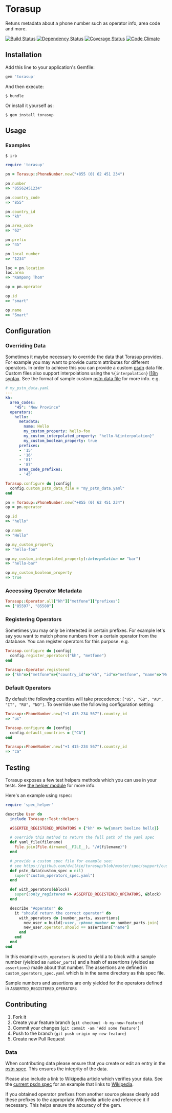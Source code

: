 # Torasup

Retuns metadata about a phone number such as operator info, area code and more.

[![Build Status](https://travis-ci.org/dwilkie/torasup.png)](https://travis-ci.org/dwilkie/torasup) [![Dependency Status](https://gemnasium.com/dwilkie/torasup.png)](https://gemnasium.com/dwilkie/torasup) [![Coverage Status](https://coveralls.io/repos/dwilkie/torasup/badge.png)](https://coveralls.io/r/dwilkie/torasup) [![Code Climate](https://codeclimate.com/github/dwilkie/torasup.png)](https://codeclimate.com/github/dwilkie/torasup)

## Installation

Add this line to your application's Gemfile:

```ruby
gem 'torasup'
```

And then execute:

```shell
$ bundle
```

Or install it yourself as:

```shell
$ gem install torasup
```

## Usage

### Examples

```shell
$ irb
```

```ruby
require 'torasup'

pn = Torasup::PhoneNumber.new("+855 (0) 62 451 234")

pn.number
=> "85562451234"

pn.country_code
=> "855"

pn.country_id
=> "kh"

pn.area_code
=> "62"

pn.prefix
=> "45"

pn.local_number
=> "1234"

loc = pn.location
loc.area
=> "Kampong Thom"

op = pn.operator

op.id
=> "smart"

op.name
=> "Smart"
```

## Configuration

### Overriding Data

Sometimes it maybe necessary to override the data that Torasup provides. For example you may want to provide custom attributes for different operators. In order to achieve this you can provide a custom [psdn](http://en.wikipedia.org/wiki/Public_switched_telephone_network) data file. Custom files also support interpolations using the `%{interpolation}` [I18n syntax](http://guides.rubyonrails.org/i18n.html#interpolation). See the format of sample custom [pstn data file](https://github.com/dwilkie/torasup/blob/master/spec/support/custom_pstn.yaml) for more info. e.g.

```yaml
# my_pstn_data.yaml
---
kh:
  area_codes:
    "45": "New Province"
  operators:
    hello:
      metadata:
        name: Hello
        my_custom_property: hello-foo
        my_custom_interpolated_property: "hello-%{interpolation}"
        my_custom_boolean_property: true
      prefixes:
      - '15'
      - '16'
      - '81'
      - '87'
      area_code_prefixes:
      - '45'
```

```ruby
Torasup.configure do |config|
  config.custom_pstn_data_file = "my_pstn_data.yaml"
end

pn = Torasup::PhoneNumber.new("+855 (0) 62 451 234")
op = pn.operator

op.id
=> "hello"

op.name
=> "Hello"

op.my_custom_property
=> "hello-foo"

op.my_custom_interpolated_property(:interpolation => "bar")
=> "hello-bar"

op.my_custom_boolean_property
=> true
```

### Accessing Operator Metadata

```ruby
Torasup::Operator.all["kh"]["metfone"]["prefixes"]
=> ["85597", "85588"]
```

### Registering Operators

Sometimes you may only be interested in certain prefixes. For example let's say you want to match phone numbers from a certain operator from the database. You can register operators for this purpose. e.g.

```ruby
Torasup.configure do |config|
  config.register_operators("kh", "metfone")
end

Torasup::Operator.registered
=> {"kh"=>{"metfone"=>{"country_id"=>"kh", "id"=>"metfone", "name"=>"Metfone", "prefixes"=>["85597", "85588"]}}}
```

### Default Operators

By default the following counties will take precedence: `["US", "GB", "AU", "IT", "RU", "NO"]`. To override use the following configuration setting:

```ruby
Torasup::PhoneNumber.new("+1 415-234 567").country_id
=> "us"

Torasup.configure do |config|
  config.default_countries = ["CA"]
end

Torasup::PhoneNumber.new("+1 415-234 567").country_id
=> "ca"
```

## Testing

Torasup exposes a few test helpers methods which you can use in your tests. See [the helper module](https://github.com/dwilkie/torasup/blob/master/lib/torasup/test/helpers.rb) for more info.

Here's an example using rspec:

```ruby
require 'spec_helper'

describe User do
  include Torasup::Test::Helpers

  ASSERTED_REGISTERED_OPERATORS = {"kh" => %w{smart beeline hello}}

  # override this method to return the full path of the yaml spec
  def yaml_file(filename)
    File.join(File.dirname(__FILE__), "/#{filename}")
  end

  # provide a custom spec file for example see:
  # see https://github.com/dwilkie/torasup/blob/master/spec/support/custom_pstn_spec.yaml
  def pstn_data(custom_spec = nil)
    super("custom_operators_spec.yaml")
  end

  def with_operators(&block)
    super(:only_registered => ASSERTED_REGISTERED_OPERATORS, &block)
  end

  describe "#operator" do
    it "should return the correct operator" do
      with_operators do |number_parts, assertions|
        new_user = build(:user, :phone_number => number_parts.join)
        new_user.operator.should == assertions["name"]
      end
    end
  end
end
```

In this example `with_operators` is used to yield a to block with a sample number (yielded as `number_parts`) and a hash of assertions (yielded as `assertions`) made about that number. The assertions are defined in `custom_operators_spec.yaml` which is in the same directory as this spec file.

Sample numbers and assertions are only yielded for the operators defined in `ASSERTED_REGISTERED_OPERATORS`

## Contributing

1. Fork it
2. Create your feature branch (`git checkout -b my-new-feature`)
3. Commit your changes (`git commit -am 'Add some feature'`)
4. Push to the branch (`git push origin my-new-feature`)
5. Create new Pull Request

### Data

When contributing data please ensure that you create or edit an entry in the [pstn spec](https://github.com/dwilkie/torasup/tree/master/spec/torasup/spec/support_pstn_spec.rb). This ensures the integrity of the data.

Please also include a link to Wikipedia article which verifies your data. See the [current psdn spec](https://github.com/dwilkie/torasup/blob/master/spec/support/pstn_spec.yaml) for an example that links to [Wikipedia](http://en.wikipedia.org/wiki/Telecommunications_in_Cambodia#Mobile_networks).

If you obtained operator prefixes from another source please clearly add these prefixes to the appropriate Wikipedia article and reference it if necessary. This helps ensure the accuracy of the gem.
